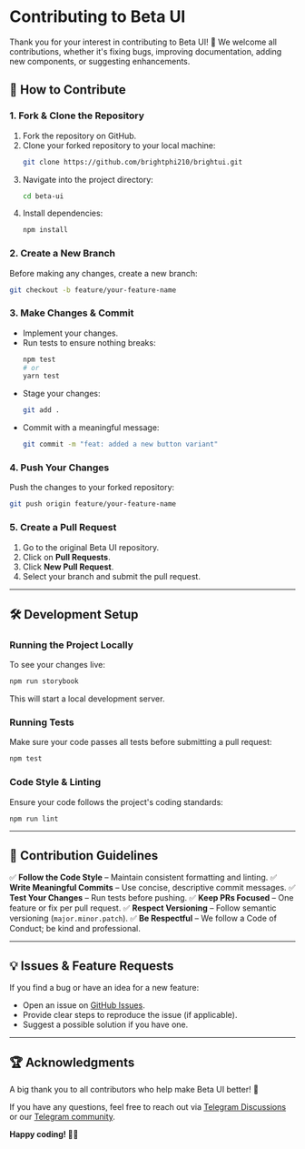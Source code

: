 # Contributing to Beta UI

Thank you for your interest in contributing to Beta UI! 🎉 We welcome all contributions, whether it's fixing bugs, improving documentation, adding new components, or suggesting enhancements.

## 📌 How to Contribute

### 1. Fork & Clone the Repository

1. Fork the repository on GitHub.
2. Clone your forked repository to your local machine:
   ```sh
   git clone https://github.com/brightphi210/brightui.git
   ```
3. Navigate into the project directory:
   ```sh
   cd beta-ui
   ```
4. Install dependencies:
   ```sh
   npm install
   ```

### 2. Create a New Branch

Before making any changes, create a new branch:
```sh
git checkout -b feature/your-feature-name
```

### 3. Make Changes & Commit

- Implement your changes.
- Run tests to ensure nothing breaks:
  ```sh
  npm test
  # or
  yarn test
  ```
- Stage your changes:
  ```sh
  git add .
  ```
- Commit with a meaningful message:
  ```sh
  git commit -m "feat: added a new button variant"
  ```

### 4. Push Your Changes

Push the changes to your forked repository:
```sh
git push origin feature/your-feature-name
```

### 5. Create a Pull Request

1. Go to the original Beta UI repository.
2. Click on **Pull Requests**.
3. Click **New Pull Request**.
4. Select your branch and submit the pull request.

---

## 🛠️ Development Setup

### Running the Project Locally
To see your changes live:
```sh
npm run storybook
```
This will start a local development server.

### Running Tests
Make sure your code passes all tests before submitting a pull request:
```sh
npm test
```

### Code Style & Linting
Ensure your code follows the project's coding standards:
```sh
npm run lint
```

---

## 📜 Contribution Guidelines

✅ **Follow the Code Style** – Maintain consistent formatting and linting.
✅ **Write Meaningful Commits** – Use concise, descriptive commit messages.
✅ **Test Your Changes** – Run tests before pushing.
✅ **Keep PRs Focused** – One feature or fix per pull request.
✅ **Respect Versioning** – Follow semantic versioning (`major.minor.patch`).
✅ **Be Respectful** – We follow a Code of Conduct; be kind and professional.

---

## 💡 Issues & Feature Requests

If you find a bug or have an idea for a new feature:
- Open an issue on [GitHub Issues](https://github.com/brightphi210/brightui/issues).
- Provide clear steps to reproduce the issue (if applicable).
- Suggest a possible solution if you have one.

---

## 🏆 Acknowledgments

A big thank you to all contributors who help make Beta UI better! 🚀

If you have any questions, feel free to reach out via [Telegram Discussions](https://t.me/+i9Xwns8c9qlkYTI0) or our [Telegram community](https://t.me/+i9Xwns8c9qlkYTI0).

**Happy coding! 🎨✨**

